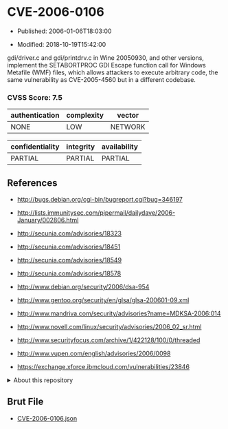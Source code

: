# CVE-2006-0106

- Published: 2006-01-06T18:03:00

- Modified: 2018-10-19T15:42:00

gdi/driver.c and gdi/printdrv.c in Wine 20050930, and other versions, implement the SETABORTPROC GDI Escape function call for Windows Metafile (WMF) files, which allows attackers to execute arbitrary code, the same vulnerability as CVE-2005-4560 but in a different codebase.

### CVSS Score: **7.5**

| authentication | complexity | vector |
| --- | --- | --- |
| NONE | LOW | NETWORK |

| confidentiality | integrity | availability |
| --- | --- | --- |
| PARTIAL | PARTIAL | PARTIAL |

## References

* http://bugs.debian.org/cgi-bin/bugreport.cgi?bug=346197

* http://lists.immunitysec.com/pipermail/dailydave/2006-January/002806.html

* http://secunia.com/advisories/18323

* http://secunia.com/advisories/18451

* http://secunia.com/advisories/18549

* http://secunia.com/advisories/18578

* http://www.debian.org/security/2006/dsa-954

* http://www.gentoo.org/security/en/glsa/glsa-200601-09.xml

* http://www.mandriva.com/security/advisories?name=MDKSA-2006:014

* http://www.novell.com/linux/security/advisories/2006_02_sr.html

* http://www.securityfocus.com/archive/1/422128/100/0/threaded

* http://www.vupen.com/english/advisories/2006/0098

* https://exchange.xforce.ibmcloud.com/vulnerabilities/23846

<details>
<summary>About this repository</summary> 

  This repository is part of the project [Live Hack CVE](https://github.com/Live-Hack-CVE). Main website can be found [www.live-hack.org](https://www.live-hack.org) 
  
  Made by [Sn0wAlice](https://github.com/Sn0wAlice) for the people that care about security and need to have a feed of the latest CVEs. Hope you enjoy it, don't forget to star the repo and follow me on [Twitter](https://twitter.com/Sn0wAlice) and [Github](https://github.com/Sn0wAlice). And that is my [personnal website](https://www.alice-snow.me/)

  - [Home Page](https://github.com/Live-Hack-CVE)
  - [Framework](https://github.com/Live-Hack-CVE/cve-framework)
  - [CVE database](https://github.com/Live-Hack-CVE/full_database)
  - [Changelog](https://github.com/Live-Hack-CVE/Changelog)
</details>

## Brut File

* [CVE-2006-0106.json](https://raw.githubusercontent.com/Live-Hack-CVE/full_database/main/cves/2006/CVE-2006-0106.json)


